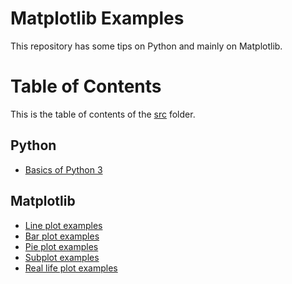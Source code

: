 # Matplotlib Examples

This repository has some tips on Python and mainly on Matplotlib.


# Table of Contents

This is the table of contents of the [src](src) folder.

## Python

- [Basics of Python 3](src/StartingUpWithPython.ipynb)

## Matplotlib

- [Line plot examples](src/MatplotlibLinePlotExamples.ipynb)
- [Bar plot examples](src/MatplotlibBarPlotExamples.ipynb)
- [Pie plot examples](src/MatplotlibPiePlotExamples.ipynb)
- [Subplot examples](src/MatplotlibSubplotExample.ipynb)
- [Real life plot examples](src/RealLifePlotExamples.ipynb)